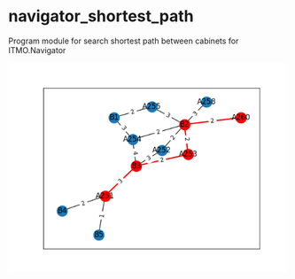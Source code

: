 # navigator_shortest_path
Program module for search shortest path between cabinets for ITMO.Navigator
<p align="center">
  <img src="https://github.com/AndrewLaptev/navigator_shortest_path/blob/master/graph.png"/>
</p>
